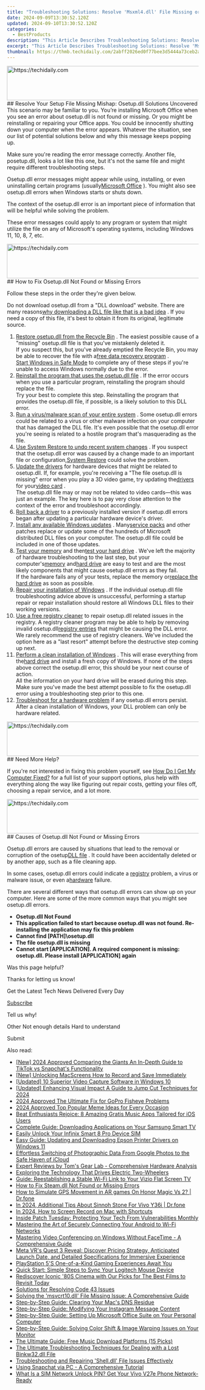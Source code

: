 ```yaml
---
title: "Troubleshooting Solutions: Resolve 'Msxml4.dll' File Missing or Corrupted"
date: 2024-09-09T13:30:52.120Z
updated: 2024-09-10T13:30:52.120Z
categories:
  - BestProducts
description: "This Article Describes Troubleshooting Solutions: Resolve 'Msxml4.dll' File Missing or Corrupted"
excerpt: "This Article Describes Troubleshooting Solutions: Resolve 'Msxml4.dll' File Missing or Corrupted"
thumbnail: https://thmb.techidaily.com/2abff2026ed0f77bee3d5444a73ceb2a838092ecb3114e177d3896df7011b647.jpg
---
```


<!-- affiliate ads begin -->
<a href="https://appsumo.8odi.net/c/5597632/2123733/7443" target="_top" id="2123733">
  <img src="//a.impactradius-go.com/display-ad/7443-2123733" border="0" alt="https://techidaily.com" width="728" height="90"/>
</a>
<img height="0" width="0" src="https://appsumo.8odi.net/i/5597632/2123733/7443" style="position:absolute;visibility:hidden;" border="0" />
<!-- affiliate ads end -->
## Resolve Your Setup File Missing Mishap: Osetup.dll Solutions Uncovered
 This scenario may be familiar to you. You’re installing Microsoft Office when you see an error about osetup.dll is not found or missing. Or you might be reinstalling or repairing your Office apps. You could be innocently shutting down your computer when the error appears. Whatever the situation, see our list of potential solutions below and why this message keeps popping up.  

 Make sure you're reading the error message correctly. Another file, posetup.dll, looks a lot like this one, but it's not the same file and might require different troubleshooting steps.

 Osetup.dll error messages might appear while using, installing, or even uninstalling certain programs (usually[Microsoft Office](https://www.lifewire.com/microsoft-office-4156573) ). You might also see osetup.dll errors when Windows starts or shuts down.

 The context of the osetup.dll error is an important piece of information that will be helpful while solving the problem.

 These error messages could apply to any program or system that might utilize the file on any of Microsoft's operating systems, including Windows 11, 10, 8, 7, etc.

<!-- affiliate ads begin -->
<a href="https://ephamedtechinc.pxf.io/c/5597632/2135474/26400" target="_top" id="2135474">
  <img src="//a.impactradius-go.com/display-ad/26400-2135474" border="0" alt="https://techidaily.com" width="600" height="90"/>
</a>
<img height="0" width="0" src="https://ephamedtechinc.pxf.io/i/5597632/2135474/26400" style="position:absolute;visibility:hidden;" border="0" />
<!-- affiliate ads end -->
## How to Fix Osetup.dll Not Found or Missing Errors

 Follow these steps in the order they're given below.

 Do not download osetup.dll from a "DLL download" website. There are many reasons[why downloading a DLL file like that is a bad idea](https://www.lifewire.com/important-reasons-not-to-download-dll-files-2624455) . If you need a copy of this file, it's best to obtain it from its original, legitimate source.

1. [Restore osetup.dll from the Recycle Bin](https://www.lifewire.com/how-to-restore-deleted-files-from-the-recycle-bin-2624515) . The easiest possible cause of a "missing" osetup.dll file is that you've mistakenly deleted it.  
 If you suspect this, but you've already emptied the Recycle Bin, you may be able to recover the file with a[free data recovery program](https://www.lifewire.com/free-data-recovery-software-tools-2622893) .  
[Start Windows in Safe Mode](https://www.lifewire.com/how-do-i-start-windows-in-safe-mode-2624480) to complete any of these steps if you're unable to access Windows normally due to the error.
2. [Reinstall the program that uses the osetup.dll file](https://www.lifewire.com/what-is-the-proper-way-to-reinstall-a-software-program-2624478) . If the error occurs when you use a particular program, reinstalling the program should replace the file.  
 Try your best to complete this step. Reinstalling the program that provides the osetup.dll file, if possible, is a likely solution to this DLL error.
3. [Run a virus/malware scan of your entire system](https://www.lifewire.com/properly-scan-your-computer-for-viruses-and-other-malware-2624526) . Some osetup.dll errors could be related to a virus or other malware infection on your computer that has damaged the DLL file. It's even possible that the osetup.dll error you're seeing is related to a hostile program that's masquerading as the file.
4. [Use System Restore to undo recent system changes](https://www.lifewire.com/how-to-use-system-restore-in-windows-2626131) . If you suspect that the osetup.dll error was caused by a change made to an important file or configuration,[System Restore](https://www.lifewire.com/what-is-system-restore-2626022) could solve the problem.
5. [Update the drivers](https://www.lifewire.com/how-to-update-drivers-in-windows-2619214) for hardware devices that might be related to osetup.dll. If, for example, you're receiving a "The file osetup.dll is missing" error when you play a 3D video game, try updating the[drivers](https://www.lifewire.com/what-is-a-device-driver-2625796) for your[video card](https://www.lifewire.com/what-is-a-video-card-2618161) .  
 The osetup.dll file may or may not be related to video cards—this was just an example. The key here is to pay very close attention to the context of the error and troubleshoot accordingly.
6. [Roll back a driver](https://www.lifewire.com/how-to-roll-back-a-driver-in-windows-2619217) to a previously installed version if osetup.dll errors began after updating a particular hardware device's driver.
7. [Install any available Windows updates](https://www.lifewire.com/how-to-check-for-install-windows-updates-2624596) . Many[service packs](https://www.lifewire.com/what-is-a-service-pack-2626010) and other patches replace or update some of the hundreds of Microsoft distributed DLL files on your computer. The osetup.dll file could be included in one of those updates.
8. [Test your memory](https://www.lifewire.com/free-memory-test-programs-2626178) and then[test your hard drive](https://www.lifewire.com/free-hard-drive-testing-programs-2626183) . We've left the majority of hardware troubleshooting to the last step, but your computer's[memory](https://www.lifewire.com/what-is-random-access-memory-ram-2618159) and[hard drive](https://www.lifewire.com/what-is-a-hard-disk-drive-2618152) are easy to test and are the most likely components that might cause osetup.dll errors as they fail.  
 If the hardware fails any of your tests, replace the memory or[replace the hard drive](https://www.lifewire.com/how-to-replace-a-hard-drive-2626200) as soon as possible.
9. [Repair your installation of Windows](https://www.lifewire.com/how-do-i-automatically-repair-windows-problems-2624907) . If the individual osetup.dll file troubleshooting advice above is unsuccessful, performing a startup repair or repair installation should restore all Windows DLL files to their working versions.
10. [Use a free registry cleaner](https://www.lifewire.com/free-registry-cleaners-2626176) to repair osetup.dll related issues in the registry. A registry cleaner program may be able to help by removing invalid osetup.dll[registry entries](https://www.lifewire.com/what-is-a-registry-key-2625999) that might be causing the DLL error.  
 We rarely recommend the use of registry cleaners. We've included the option here as a "last resort" attempt before the destructive step coming up next.
11. [Perform a clean installation of Windows](https://www.lifewire.com/how-to-clean-install-windows-2624904) . This will erase everything from the[hard drive](https://www.lifewire.com/what-is-a-hard-disk-drive-2618152) and install a fresh copy of Windows. If none of the steps above correct the osetup.dll error, this should be your next course of action.  
 All the information on your hard drive will be erased during this step. Make sure you've made the best attempt possible to fix the osetup.dll error using a troubleshooting step prior to this one.
12. [Troubleshoot for a hardware problem](https://www.lifewire.com/fix-a-dll-issue-caused-by-a-hardware-problem-2624493) if any osetup.dll errors persist. After a clean installation of Windows, your DLL problem can only be hardware related.

<!-- affiliate ads begin -->
<a href="https://ephamedtechinc.pxf.io/c/5597632/2137209/26400" target="_top" id="2137209">
  <img src="//a.impactradius-go.com/display-ad/26400-2137209" border="0" alt="https://techidaily.com" width="728" height="90"/>
</a>
<img height="0" width="0" src="https://ephamedtechinc.pxf.io/i/5597632/2137209/26400" style="position:absolute;visibility:hidden;" border="0" />
<!-- affiliate ads end -->
## Need More Help?

 If you're not interested in fixing this problem yourself, see [How Do I Get My Computer Fixed?](https://www.lifewire.com/how-do-i-get-my-computer-fixed-2625167) for a full list of your support options, plus help with everything along the way like figuring out repair costs, getting your files off, choosing a repair service, and a lot more.

<!-- affiliate ads begin -->
<a href="https://aligracehair.sjv.io/c/5597632/2135405/19272" target="_top" id="2135405">
  <img src="//a.impactradius-go.com/display-ad/19272-2135405" border="0" alt="https://techidaily.com" width="728" height="90"/>
</a>
<img height="0" width="0" src="https://aligracehair.sjv.io/i/5597632/2135405/19272" style="position:absolute;visibility:hidden;" border="0" />
<!-- affiliate ads end -->
## Causes of Osetup.dll Not Found or Missing Errors

 Osetup.dll errors are caused by situations that lead to the removal or corruption of the ​osetup[DLL file](https://www.lifewire.com/what-is-a-dll-file-2625852) . It could have been accidentally deleted or by another app, such as a file cleaning app.

 In some cases, osetup.dll errors could indicate a ​[registry](https://www.lifewire.com/windows-registry-2625992) problem, a virus or malware issue, or even a[hardware](https://www.lifewire.com/computer-hardware-2625895) failure.

 There are several different ways that osetup.dll errors can show up on your computer. Here are some of the more common ways that you might see osetup.dll errors.

* **Osetup.dll Not Found**
* **This application failed to start because osetup.dll was not found. Re-installing the application may fix this problem**
* **Cannot find \[PATH\]\\osetup.dll**
* **The file osetup.dll is missing**
* **Cannot start \[APPLICATION\]. A required component is missing: osetup.dll. Please install \[APPLICATION\] again**

Was this page helpful?

Thanks for letting us know!

 Get the Latest Tech News Delivered Every Day

[Subscribe](https://www.lifewire.com/#)

Tell us why!

 Other  Not enough details  Hard to understand

 Submit

<ins class="adsbygoogle"
     style="display:block"
     data-ad-format="autorelaxed"
     data-ad-client="ca-pub-7571918770474297"
     data-ad-slot="1223367746"></ins>



<ins class="adsbygoogle"
     style="display:block"
     data-ad-client="ca-pub-7571918770474297"
     data-ad-slot="8358498916"
     data-ad-format="auto"
     data-full-width-responsive="true"></ins>

<span class="atpl-alsoreadstyle">Also read:</span>
<div><ul>
<li><a href="https://snapchat-videos.techidaily.com/new-2024-approved-comparing-the-giants-an-in-depth-guide-to-tiktok-vs-snapchats-functionality/"><u>[New] 2024 Approved Comparing the Giants An In-Depth Guide to TikTok vs Snapchat's Functionality</u></a></li>
<li><a href="https://screen-activity-recording.techidaily.com/new-unlocking-macscreens-how-to-record-and-save-immediately/"><u>[New] Unlocking MacScreens How to Record and Save Immediately</u></a></li>
<li><a href="https://screen-capture.techidaily.com/updated-10-superior-video-capture-software-in-windows-10/"><u>[Updated] 10 Superior Video Capture Software in Windows 10</u></a></li>
<li><a href="https://facebook-video-footage.techidaily.com/updated-enhancing-visual-impact-a-guide-to-jump-cut-techniques-for-2024/"><u>[Updated] Enhancing Visual Impact A Guide to Jump Cut Techniques for 2024</u></a></li>
<li><a href="https://fox-links.techidaily.com/2024-approved-the-ultimate-fix-for-gopro-fisheye-problems/"><u>2024 Approved The Ultimate Fix for GoPro Fisheye Problems</u></a></li>
<li><a href="https://article-posts.techidaily.com/2024-approved-top-popular-meme-ideas-for-every-occasion/"><u>2024 Approved Top Popular Meme Ideas for Every Occasion</u></a></li>
<li><a href="https://technical-tips.techidaily.com/beat-enthusiasts-rejoice-8-amazing-gratis-music-apps-tailored-for-ios-users/"><u>Beat Enthusiasts Rejoice: 8 Amazing Gratis Music Apps Tailored for iOS Users</u></a></li>
<li><a href="https://technical-tips.techidaily.com/complete-guide-downloading-applications-on-your-samsung-smart-tv/"><u>Complete Guide: Downloading Applications on Your Samsung Smart TV</u></a></li>
<li><a href="https://sim-unlock.techidaily.com/easily-unlock-your-infinix-smart-8-pro-device-sim-by-drfone-android/"><u>Easily Unlock Your Infinix Smart 8 Pro Device SIM</u></a></li>
<li><a href="https://hardware-updates.techidaily.com/easy-guide-updating-and-downloading-epson-printer-drivers-on-windows-11/"><u>Easy Guide: Updating and Downloading Epson Printer Drivers on Windows 11</u></a></li>
<li><a href="https://technical-tips.techidaily.com/effortless-switching-of-photographic-data-from-google-photos-to-the-safe-haven-of-icloud/"><u>Effortless Switching of Photographic Data From Google Photos to the Safe Haven of iCloud</u></a></li>
<li><a href="https://technical-tips.techidaily.com/expert-reviews-by-toms-gear-lab-comprehensive-hardware-analysis/"><u>Expert Reviews by Tom's Gear Lab - Comprehensive Hardware Analysis</u></a></li>
<li><a href="https://technical-tips.techidaily.com/exploring-the-technology-that-drives-electric-two-wheelers/"><u>Exploring the Technology That Drives Electric Two-Wheelers</u></a></li>
<li><a href="https://technical-tips.techidaily.com/guide-reestablishing-a-stable-wi-fi-link-to-your-vizio-flat-screen-tv/"><u>Guide: Reestablishing a Stable Wi-Fi Link to Your Vizio Flat Screen TV</u></a></li>
<li><a href="https://technical-tips.techidaily.com/how-to-fix-steamdll-not-found-or-missing-errors/"><u>How to Fix Steam.dll Not Found or Missing Errors</u></a></li>
<li><a href="https://fake-location.techidaily.com/how-to-simulate-gps-movement-in-ar-games-on-honor-magic-vs-2-drfone-by-drfone-virtual-android/"><u>How to Simulate GPS Movement in AR games On Honor Magic Vs 2? | Dr.fone</u></a></li>
<li><a href="https://change-location.techidaily.com/in-2024-additional-tips-about-sinnoh-stone-for-vivo-y36i-drfone-by-drfone-virtual-android/"><u>In 2024, Additional Tips About Sinnoh Stone For Vivo Y36i | Dr.fone</u></a></li>
<li><a href="https://screen-video-capture.techidaily.com/in-2024-how-to-screen-record-on-mac-with-shortcuts/"><u>In 2024, How to Screen Record on Mac with Shortcuts</u></a></li>
<li><a href="https://technical-tips.techidaily.com/inside-patch-tuesday-protecting-your-tech-from-vulnerabilities-monthly/"><u>Inside Patch Tuesday: Protecting Your Tech From Vulnerabilities Monthly</u></a></li>
<li><a href="https://technical-tips.techidaily.com/mastering-the-art-of-securely-connecting-your-android-to-wi-fi-networks/"><u>Mastering the Art of Securely Connecting Your Android to Wi-Fi Networks</u></a></li>
<li><a href="https://technical-tips.techidaily.com/mastering-video-conferencing-on-windows-without-facetime-a-comprehensive-guide/"><u>Mastering Video Conferencing on Windows Without FaceTime - A Comprehensive Guide</u></a></li>
<li><a href="https://technical-tips.techidaily.com/meta-vrs-quest-3-reveal-discover-pricing-strategy-anticipated-launch-date-and-detailed-specifications-for-immersive-experience/"><u>Meta VR's Quest 3 Reveal: Discover Pricing Strategy, Anticipated Launch Date, and Detailed Specifications for Immersive Experience</u></a></li>
<li><a href="https://technical-tips.techidaily.com/playstation-5s-one-of-a-kind-gaming-experiences-await-you/"><u>PlayStation 5'S One-of-a-Kind Gaming Experiences Await You</u></a></li>
<li><a href="https://technical-tips.techidaily.com/quick-start-simple-steps-to-sync-your-logitech-mouse-device/"><u>Quick Start: Simple Steps to Sync Your Logitech Mouse Device</u></a></li>
<li><a href="https://technical-tips.techidaily.com/rediscover-iconic-80s-cinema-with-our-picks-for-the-best-films-to-revisit-today/"><u>Rediscover Iconic '80S Cinema with Our Picks for The Best Films to Revisit Today</u></a></li>
<li><a href="https://technical-tips.techidaily.com/solutions-for-resolving-code-43-issues/"><u>Solutions for Resolving Code 43 Issues</u></a></li>
<li><a href="https://technical-tips.techidaily.com/solving-the-msvcrt10dll-file-missing-issue-a-comprehensive-guide/"><u>Solving the 'msvcrt10.dll' File Missing Issue: A Comprehensive Guide</u></a></li>
<li><a href="https://technical-tips.techidaily.com/step-by-step-guide-clearing-your-macs-dns-residue/"><u>Step-by-Step Guide: Clearing Your Mac's DNS Residue</u></a></li>
<li><a href="https://technical-tips.techidaily.com/step-by-step-guide-modifying-your-instagram-message-content/"><u>Step-by-Step Guide: Modifying Your Instagram Message Content</u></a></li>
<li><a href="https://technical-tips.techidaily.com/step-by-step-guide-setting-up-microsoft-office-suite-on-your-personal-computer/"><u>Step-by-Step Guide: Setting Up Microsoft Office Suite on Your Personal Computer</u></a></li>
<li><a href="https://technical-tips.techidaily.com/step-by-step-guide-solving-color-shift-and-image-warping-issues-on-your-monitor/"><u>Step-by-Step Guide: Solving Color Shift & Image Warping Issues on Your Monitor</u></a></li>
<li><a href="https://technical-tips.techidaily.com/the-ultimate-guide-free-music-download-platforms-15-picks/"><u>The Ultimate Guide: Free Music Download Platforms (15 Picks)</u></a></li>
<li><a href="https://technical-tips.techidaily.com/the-ultimate-troubleshooting-techniques-for-dealing-with-a-lost-binkw32dll-file/"><u>The Ultimate Troubleshooting Techniques for Dealing with a Lost Binkw32.dll File</u></a></li>
<li><a href="https://technical-tips.techidaily.com/troubleshooting-and-repairing-shelldll-file-issues-effectively/"><u>Troubleshooting and Repairing 'Shell.dll' File Issues Effectively</u></a></li>
<li><a href="https://technical-tips.techidaily.com/using-snapchat-via-pc-a-comprehensive-tutorial/"><u>Using Snapchat via PC - A Comprehensive Tutorial</u></a></li>
<li><a href="https://sim-unlock.techidaily.com/what-is-a-sim-network-unlock-pin-get-your-vivo-v27e-phone-network-ready-by-drfone-android/"><u>What Is a SIM Network Unlock PIN? Get Your Vivo V27e Phone Network-Ready</u></a></li>
</ul></div>
